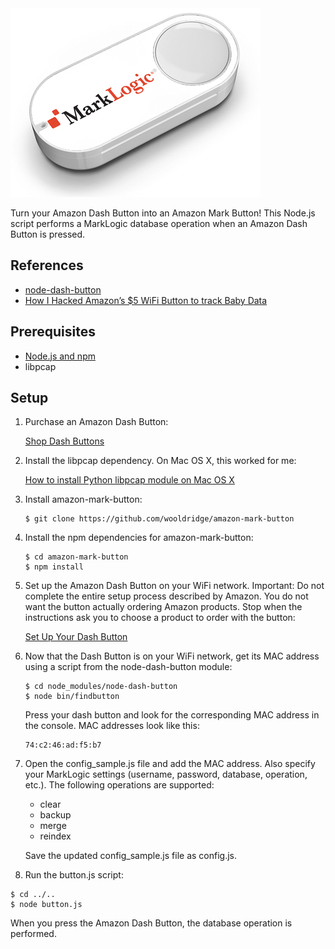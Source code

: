 <img alt="Amazon Mark Button" src="https://raw.githubusercontent.com/wooldridge/amazon-mark-button/master/images/amazon-mark-button_sm.png" />

Turn your Amazon Dash Button into an Amazon Mark Button! This Node.js script  performs a MarkLogic database operation when an
Amazon Dash Button is pressed.

## References

* [node-dash-button](https://www.npmjs.com/package/node-dash-button)
* [How I Hacked Amazon’s $5 WiFi Button to track Baby Data](https://medium.com/@edwardbenson/how-i-hacked-amazon-s-5-wifi-button-to-track-baby-data-794214b0bdd8)

## Prerequisites

* [Node.js and npm](http://nodejs.org)
* libpcap

## Setup

1. Purchase an Amazon Dash Button:

   [Shop Dash Buttons](http://www.amazon.com/gp/browse.html?node=10667898011)

2. Install the libpcap dependency. On Mac OS X, this worked for me:

   [How to install Python libpcap module on Mac OS X](http://stackoverflow.com/questions/27149377/how-to-install-python-libpcap-module-on-mac-os-x)

3. Install amazon-mark-button:

   ```
   $ git clone https://github.com/wooldridge/amazon-mark-button
   ```

4. Install the npm dependencies for amazon-mark-button:

   ```
   $ cd amazon-mark-button
   $ npm install
   ```

6. Set up the Amazon Dash Button on your WiFi network. Important: Do not
complete the entire setup process described by Amazon. You do not want the
button actually ordering Amazon products. Stop when the instructions ask you
to choose a product to order with the button:

   [Set Up Your Dash Button](https://www.amazon.com/gp/help/customer/display.html?nodeId=201746340)

7. Now that the Dash Button is on your WiFi network, get its MAC address using
a script from the node-dash-button module:

   ```
   $ cd node_modules/node-dash-button
   $ node bin/findbutton
   ```
   Press your dash button and look for the corresponding MAC address in the
   console. MAC addresses look like this:

   ```
   74:c2:46:ad:f5:b7
   ```

9. Open the config_sample.js file and add the MAC address. Also specify your
MarkLogic settings (username, password, database, operation, etc.). The
following operations are supported:

   * clear
   * backup
   * merge
   * reindex

   Save the updated config_sample.js file as config.js.

10. Run the button.js script:

   ```
   $ cd ../..
   $ node button.js
   ```

   When you press the Amazon Dash Button, the database operation is performed.
